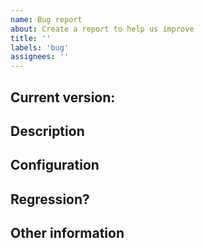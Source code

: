 ```yaml
---
name: Bug report
about: Create a report to help us improve
title: ''
labels: 'bug'
assignees: ''
---
```


<!-- This is just a template - feel free to delete any and all of it and replace as appropriate. -->

## Current version: <!-- The version on which you are experiencing the bug -->

## Description

<!--
* Please share a clear and concise description of the problem.
* Include minimal steps to reproduce the problem if possible. E.g.: the smallest possible code snippet; or a small repo to clone, with steps to reproduce the bug.
* What behavior are you seeing? What would you expect instead?

Please include as many code snippets, CI log fragments, screenshots, etc. you deem useful to illustrate your point.
For texts spanning more than a few lines, please create a gist here https://gist.github.com/ and provide a link to it.

Don't forget to use syntax highlighting for Markdown code blocks. For example:

```C#
    public void SayHello(string name)
    {
        System.Console.WriteLine("Hello, " + name + "!");
    }
```

GitHub's syntax highlighting supports more languages that would be practical to list here.
Here's the complete list: https://github.com/github/linguist/blob/master/lib/linguist/languages.yml
-->

## Configuration

<!--
* Which framework are you targeting? Which version?
* Are you targeting a particular operating systems (Windows, Linux, MacOS, Android, iOS...)?
* Are you targeting a particular architecture (x64, x86, ARM, ARM64)?
* Do you know whether the problem is specific to that configuration?
  -->

## Regression?

<!--
* Did this work in a previous release? If you can try a previous release to find out, that can help us narrow down the problem. If you don't know, that's OK.
  -->

## Other information

<!--
* Please include any relevant information you have. Please prefer pasted text over images (so it shows up in searches).
* If you have an idea where the problem might lie, let us know that here. Please include any pointers to code, relevant changes, or related issues you know of.
* Do you know of any workarounds?
  -->
